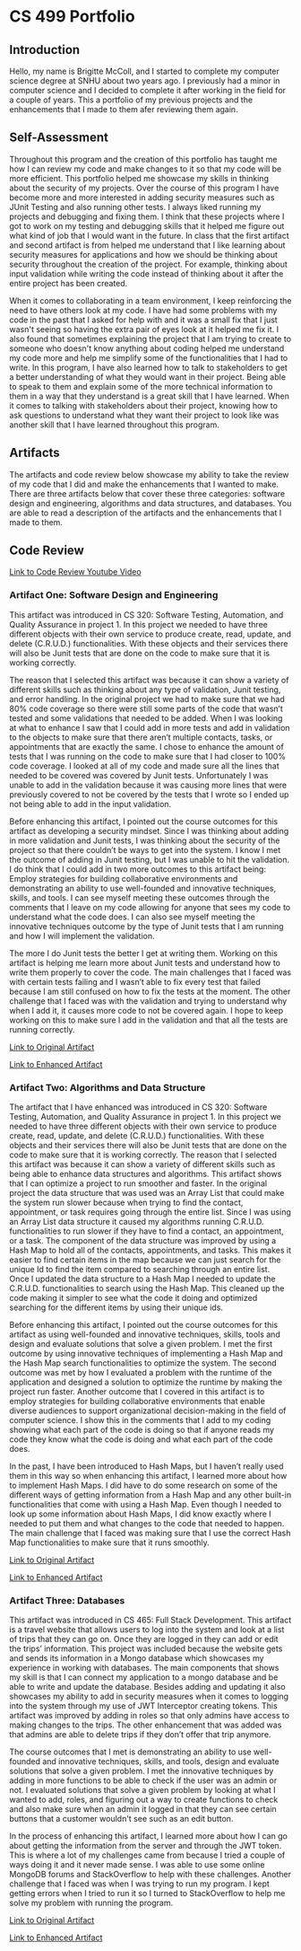 # CS 499 Portfolio

## Introduction

  Hello, my name is Brigitte McColl, and I started to complete my computer science degree at SNHU about two years ago. I previously had a minor in computer science and I decided to complete it after working in the field for a couple of years. This a portfolio of my previous projects and the enhancements that I made to them afer reviewing them again. 

## Self-Assessment

  Throughout this program and the creation of this portfolio has taught me how I can review my code and make changes to it so that my code will be more efficient. This portfolio helped me showcase my skills in thinking about the security of my projects. Over the course of this program I have become more and more interested in adding security measures such as JUnit Testing and also running other tests. I always liked running my projects and debugging and fixing them. I think that these projects where I got to work on my testing and debugging skills that it helped me figure out what kind of job that I would want in the future. In class that the first artifact and second artifact is from helped me understand that I like learning about security measures for applications and how we should be thinking about security throughout the creation of the project. For example, thinking about input validation while writing the code instead of thinking about it after the entire project has been created. 

  When it comes to collaborating in a team environment, I keep reinforcing the need to have others look at my code. I have had some problems with my code in the past that I asked for help with and it was a small fix that I just wasn't seeing so having the extra pair of eyes look at it helped me fix it. I also found that sometimes explaining the project that I am trying to create to someone who doesn't know anything about coding helped me understand my code more and help me simplify some of the functionalities that I had to write. In this program, I have also learned how to talk to stakeholders to get a better understanding of what they would want in their project. Being able to speak to them and explain some of the more technical information to them in a way that they understand is a great skill that I have learned. When it comes to talking with stakeholders about their project, knowing how to ask questions to understand what they want their project to look like was another skill that I have learned throughout this program. 


## Artifacts

The artifacts and code review below showcase my ability to take the review of my code that I did and make the enhancements that I wanted to make. There are three artifacts below that cover these three categories: software design and engineering, algorithms and data structures, and databases. You are able to read a description of the artifacts and the enhancements that I made to them. 

## Code Review

[Link to Code Review Youtube Video](https://youtu.be/6Lf3Znu4wfs)

### Artifact One: Software Design and Engineering 

  This artifact was introduced in CS 320: Software Testing, Automation, and Quality Assurance in project 1. In this project we needed to have three different objects with their own service to produce create, read, update, and delete (C.R.U.D.) functionalities. With these objects and their services there will also be Junit tests that are done on the code to make sure that it is working correctly. 

  The reason that I selected this artifact was because it can show a variety of different skills such as thinking about any type of validation, Junit testing, and error handling. In the original project we had to make sure that we had 80% code coverage so there were still some parts of the code that wasn’t tested and some validations that needed to be added. When I was looking at what to enhance I saw that I could add in more tests and add in validation to the objects to make sure that there aren’t multiple contacts, tasks, or appointments that are exactly the same. I chose to enhance the amount of tests that I was running on the code to make sure that I had closer to 100% code coverage. I looked at all of my code and made sure all the lines that needed to be covered was covered by Junit tests. Unfortunately I was unable to add in the validation because it was causing more lines that were previously covered to not be covered by the tests that I wrote so I ended up not being able to add in the input validation. 

  Before enhancing this artifact, I pointed out the course outcomes for this artifact as developing a security mindset. Since I was thinking about adding in more validation and Junit tests, I was thinking about the security of the project so that there couldn’t be ways to get into the system. I know I met the outcome of adding in Junit testing, but I was unable to hit the validation. I do think that I could add in two more outcomes to this artifact being: Employ strategies for building collaborative environments and demonstrating an ability to use well-founded and innovative techniques, skills, and tools. I can see myself meeting these outcomes through the comments that I leave on my code allowing for anyone that sees my code to understand what the code does. I can also see myself meeting the innovative techniques outcome by the type of Junit tests that I am running and how I will implement the validation. 

  The more I do Junit tests the better I get at writing them. Working on this artifact is helping me learn more about Junit tests and understand how to write them properly to cover the code. The main challenges that I faced was with certain tests failing and I wasn’t able to fix every test that failed because I am still confused on how to fix the tests at the moment. The other challenge that I faced was with the validation and trying to understand why when I add it, it causes more code to not be covered again. I hope to keep working on this to make sure I add in the validation and that all the tests are running correctly. 

[Link to Original Artifact](https://github.com/brigittemc/brigittemc.github.io/blob/main/Original/Software%20Design%20and%20Engineering%20Artifact.zip)

[Link to Enhanced Artifact](https://github.com/brigittemc/brigittemc.github.io/blob/main/Enhanced/Software%20Design%20and%20Engineering%20-%20Updated%20Artifact.zip)


### Artifact Two: Algorithms and Data Structure 

  The artifact that I have enhanced was introduced in CS 320: Software Testing, Automation, and Quality Assurance in project 1. In this project we needed to have three different objects with their own service to produce create, read, update, and delete (C.R.U.D.) functionalities. With these objects and their services there will also be Junit tests that are done on the code to make sure that it is working correctly. 
The reason that I selected this artifact was because it can show a variety of different skills such as being able to enhance data structures and algorithms. This artifact shows that I can optimize a project to run smoother and faster. In the original project the data structure that was used was an Array List that could make the system run slower because when trying to find the contact, appointment, or task requires going through the entire list. Since I was using an Array List data structure it caused my algorithms running C.R.U.D. functionalities to run slower if they have to find a contact, an appointment, or a task. The component of the data structure was improved by using a Hash Map to hold all of the contacts, appointments, and tasks. This makes it easier to find certain items in the map because we can just search for the unique Id to find the item compared to searching through an entire list. Once I updated the data structure to a Hash Map I needed to update the C.R.U.D. functionalities to search using the Hash Map. This cleaned up the code making it simpler to see what the code it doing and optimized searching for the different items by using their unique ids.

  Before enhancing this artifact, I pointed out the course outcomes for this artifact as using well-founded and innovative techniques, skills, tools and design and evaluate solutions that solve a given problem. I met the first outcome by using innovative techniques of implementing a Hash Map and the Hash Map search functionalities to optimize the system. The second outcome was met by how I evaluated a problem with the runtime of the application and designed a solution to optimize the runtime by making the project run faster. Another outcome that I covered in this artifact is to employ strategies for building collaborative environments that enable diverse audiences to support organizational decision-making in the field of computer science.  I show this in the comments that I add to my coding showing what each part of the code is doing so that if anyone reads my code they know what the code is doing and what each part of the code does. 

  In the past, I have been introduced to Hash Maps, but I haven’t really used them in this way so when enhancing this artifact, I learned more about how to implement Hash Maps. I did have to do some research on some of the different ways of getting information from a Hash Map and any other built-in functionalities that come with using a Hash Map. Even though I needed to look up some information about Hash Maps, I did know exactly where I needed to put them and what changes to the code that needed to happen. The main challenge that I faced was making sure that I use the correct Hash Map functionalities to make sure that it runs smoothly.  

[Link to Original Artifact](https://github.com/brigittemc/brigittemc.github.io/blob/main/Original/Algorithms%20and%20Data%20Structures%20Artifact.zip)

[Link to Enhanced Artifact](https://github.com/brigittemc/brigittemc.github.io/blob/main/Enhanced/Algorithms%20and%20Data%20Structures%20-%20Updated%20Artifact.zip)


### Artifact Three: Databases

  This artifact was introduced in CS 465: Full Stack Development. This artifact is a travel website that allows users to log into the system and look at a list of trips that they can go on. Once they are logged in they can add or edit the trips’ information. This project was included because the website gets and sends its information in a Mongo database which showcases my experience in working with databases.  The main components that shows my skill is that I can connect my application to a mongo database and be able to write and update the database. Besides adding and updating it also showcases my ability to add in security measures when it comes to logging into the system through my use of JWT Interceptor creating tokens. This artifact was improved by adding in roles so that only admins have access to making changes to the trips. The other enhancement that was added was that admins are able to delete trips if they don’t offer that trip anymore. 

  The course outcomes that I met is demonstrating an ability to use well-founded and innovative techniques, skills, and tools, design and evaluate solutions that solve a given problem. I met the innovative techniques by adding in more functions to be able to check if the user was an admin or not. I evaluated solutions that solve a given problem by looking at what I wanted to add, roles, and figuring out a way to create functions to check and also make sure when an admin it logged in that they can see certain buttons that a customer wouldn't see such as an edit button.

  In the process of enhancing this artifact, I learned more about how I can go about getting the information from the server and through the JWT token. This is where a lot of my challenges came from because I tried a couple of ways doing it and it never made sense. I was able to use some online MongoDB forums and StackOverflow to help with these challenges. Another challenge that I faced was when I was trying to run my program. I kept getting errors when I tried to run it so I turned to StackOverflow to help me solve my problem with running the program. 

[Link to Original Artifact](https://github.com/brigittemc/brigittemc.github.io/blob/main/Original/Databases%20Artifact.zip)

[Link to Enhanced Artifact](https://github.com/brigittemc/brigittemc.github.io/blob/main/Enhanced/Databases%20-%20Updated%20Artifact.zip)





